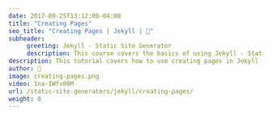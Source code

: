 ```yaml
---
date: 2017-09-25T13:12:00-04:00
title: "Creating Pages"
seo_title: "Creating Pages | Jekyll | 🦒"
subheader:
     greeting: Jekyll - Static Site Generator
     description: This course covers the basics of using Jekyll - Static Site Generator. Work your way through the videos/articles and I'll teach you everything you need to know to create a professional and scalable website or blog!
description: This tutorial covers how to use creating pages in Jekyll -  Static Site Generator.
author: 🦒
image: creating-pages.png
video: 1na-IWfv08M
url: /static-site-generators/jekyll/creating-pages/
weight: 8
---
```

